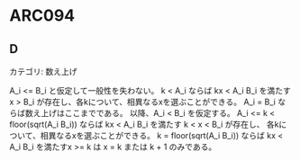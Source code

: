 # ARC094

## D
カテゴリ: 数え上げ

A_i <= B_i と仮定して一般性を失わない。
k < A_i ならば kx < A_i B_i を満たす x > B_i が存在し、各kについて、相異なるxを選ぶことができる。
A_i = B_i ならば数え上げはここまでである。
以降、A_i < B_i を仮定する。
A_i <= k < floor(sqrt(A_i B_i)) ならば kx < A_i B_i を満たす k < x < B_i が存在し、
各kについて、相異なるxを選ぶことができる。
k = floor(sqrt(A_i B_i)) ならば kx < A_i B_i を満たすx >= k は x = k または k + 1 のみである。
